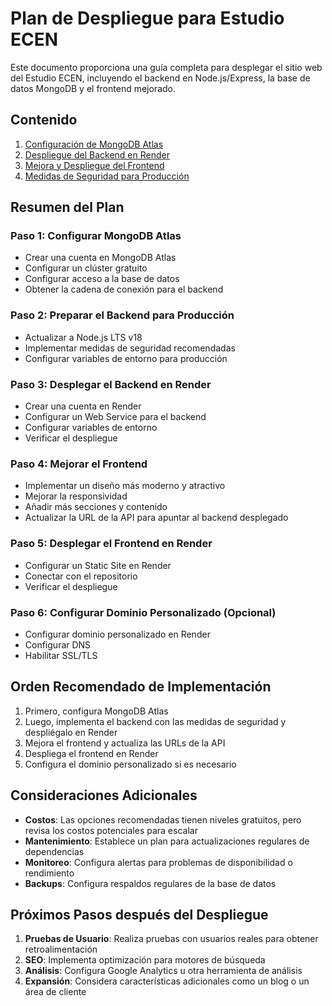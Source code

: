 # Plan de Despliegue para Estudio ECEN

Este documento proporciona una guía completa para desplegar el sitio web del Estudio ECEN, incluyendo el backend en Node.js/Express, la base de datos MongoDB y el frontend mejorado.

## Contenido

1. [Configuración de MongoDB Atlas](mongodb-atlas-setup.md)
2. [Despliegue del Backend en Render](render-deployment.md)
3. [Mejora y Despliegue del Frontend](frontend-enhancement.md)
4. [Medidas de Seguridad para Producción](security-measures.md)

## Resumen del Plan

### Paso 1: Configurar MongoDB Atlas

- Crear una cuenta en MongoDB Atlas
- Configurar un clúster gratuito
- Configurar acceso a la base de datos
- Obtener la cadena de conexión para el backend

### Paso 2: Preparar el Backend para Producción

- Actualizar a Node.js LTS v18
- Implementar medidas de seguridad recomendadas
- Configurar variables de entorno para producción

### Paso 3: Desplegar el Backend en Render

- Crear una cuenta en Render
- Configurar un Web Service para el backend
- Configurar variables de entorno
- Verificar el despliegue

### Paso 4: Mejorar el Frontend

- Implementar un diseño más moderno y atractivo
- Mejorar la responsividad
- Añadir más secciones y contenido
- Actualizar la URL de la API para apuntar al backend desplegado

### Paso 5: Desplegar el Frontend en Render

- Configurar un Static Site en Render
- Conectar con el repositorio
- Verificar el despliegue

### Paso 6: Configurar Dominio Personalizado (Opcional)

- Configurar dominio personalizado en Render
- Configurar DNS
- Habilitar SSL/TLS

## Orden Recomendado de Implementación

1. Primero, configura MongoDB Atlas
2. Luego, implementa el backend con las medidas de seguridad y despliégalo en Render
3. Mejora el frontend y actualiza las URLs de la API
4. Despliega el frontend en Render
5. Configura el dominio personalizado si es necesario

## Consideraciones Adicionales

- **Costos**: Las opciones recomendadas tienen niveles gratuitos, pero revisa los costos potenciales para escalar
- **Mantenimiento**: Establece un plan para actualizaciones regulares de dependencias
- **Monitoreo**: Configura alertas para problemas de disponibilidad o rendimiento
- **Backups**: Configura respaldos regulares de la base de datos

## Próximos Pasos después del Despliegue

1. **Pruebas de Usuario**: Realiza pruebas con usuarios reales para obtener retroalimentación
2. **SEO**: Implementa optimización para motores de búsqueda
3. **Análisis**: Configura Google Analytics u otra herramienta de análisis
4. **Expansión**: Considera características adicionales como un blog o un área de cliente